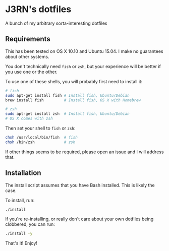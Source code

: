 # J3RN's dotfiles

A bunch of my arbitrary sorta-interesting dotfiles

## Requirements

This has been tested on OS X 10.10 and Ubuntu 15.04. I make no guarantees about other systems.

You don't technically need `fish` or `zsh`, but your experience will be better if you use one or the other.

To use one of these shells, you will probably first need to install it:
```bash
# fish
sudo apt-get install fish # Install fish, Ubuntu/Debian
brew install fish         # Install fish, OS X with Homebrew

# zsh
sudo apt-get install zsh  # Install fish, Ubuntu/Debian
# OS X comes with zsh
```

Then set your shell to `fish` or `zsh`:
```bash
chsh /usr/local/bin/fish  # fish
chsh /bin/zsh             # zsh
```

If other things seems to be required, please open an issue and I will address that.

## Installation

The install script assumes that you have Bash installed. This is likely the case.

To install, run:
```bash
./install
```

If you're re-installing, or really don't care about your own dotfiles being clobbered, you can run:
```bash
./install -y
```

That's it! Enjoy!
